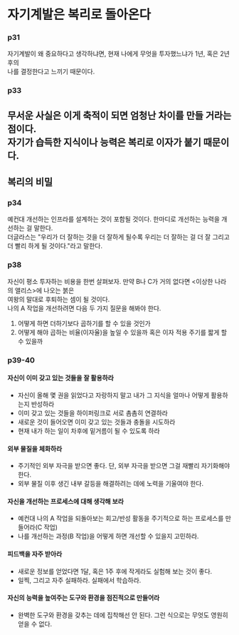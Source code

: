 # 자기계발은 복리로 돌아온다

### p31
자기계발이 왜 중요하다고 생각하냐면, 현재 나에게 무엇을 투자했느냐가 1년, 혹은 2년 후의  
나를 결정한다고 느끼기 때문이다.

### p33
무서운 사실은 이게 축적이 되면 엄청난 차이를 만들 거라는 점이다.  
자기가 습득한 지식이나 능력은 **복리**로 이자가 붙기 때문이다.
---
## 복리의 비밀
### p34
예컨대 개선하는 인프라를 설계하는 것이 포함될 것이다. 한마디로 개선하는 능력을 개선하는 걸 말한다.  
더글라스는 "우리가 더 잘하는 것을 더 잘하게 될수록 우리는 더 잘하는 걸 더 잘 그리고 더 빨리 하게 될 것이다."라고 말한다.

### p38
자신이 평소 투자하는 비용을 한번 살펴보자. 만약 B나 C가 거의 없다면 <이상한 나라의 앨리스>에 나오는 붉은  
여왕의 말대로 후퇴하는 셈이 될 것이다.  
나의 A 작업을 개선하려면 다음 두 가지 질문을 해봐야 한다.
1. 어떻게 하면 더하기보다 곱하기를 할 수 있을 것인가
2. 어떻게 해야 곱하는 비율(이자율)을 높일 수 있을까 혹은 이자 적용 주기를 짧게 할 수 있을까

### p39-40
#### 자신이 이미 갖고 있는 것들을 잘 활용하라
- 자신이 올해 몇 권을 읽었다고 자랑하지 말고 내가 그 지식을 얼마나 어떻게 활용하는지 반성하라
- 이미 갖고 있는 것들을 하이퍼링크로 서로 촘촘히 연결하라
- 새로운 것이 들어오면 이미 갖고 있는 것들과 충돌을 시도하라
- 현재 내가 하는 일이 차후에 밑거름이 될 수 있도록 하라

#### 외부 물질을 체화하라
- 주기적인 외부 자극을 받으면 좋다. 단, 외부 자극을 받으면 그걸 재빨리 자기화해야 한다.
- 외부 물질 이후 생긴 내부 갈등을 해결하려는 데에 노력을 기울여야 한다.

#### 자신을 개선하는 프로세스에 대해 생각해 보라
- 예컨대 나의 A 작업을 되돌아보는 회고/반성 활동을 주기적으로 하는 프로세스를 만들어라(C 작업)
- 나를 개선하는 과정(B 작업)을 어떻게 하면 개선할 수 있을지 고민하라.

#### 피드백을 자주 받아라
- 새로운 정보를 얻었다면 1달, 혹은 1주 후에 작게라도 실험해 보는 것이 좋다.
- 일찍, 그리고 자주 실패하라. 실패에서 학습하라.

#### 자신의 능력을 높여주는 도구와 환경을 점진적으로 만들어라
- 완벽한 도구와 환경을 갖추는 데에 집착해선 안 된다. 그런 식으로는 무엇도 영원히 얻을 수 없다.
